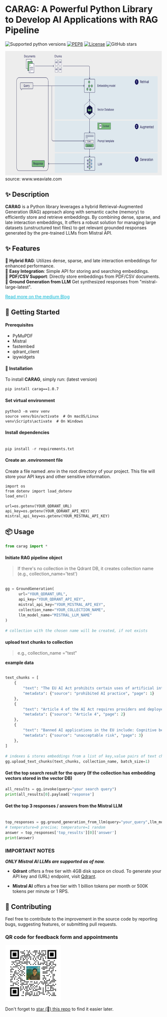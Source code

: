 <!-- Python library -->
<div align="centre" >
  <h1 align="centre"> CARAG: A Powerful Python Library to Develop AI Applications with RAG Pipeline </h1>
</div>
  
![Supported python versions](https://img.shields.io/badge/python->=3.9-blue)
[![PEP8](https://img.shields.io/badge/code%20style-pep8-black.svg)](https://www.python.org/dev/peps/pep-0008/)
[![License](https://img.shields.io/badge/License-GPL%203.0-blue.svg)](LICENSE)
![GitHub stars](https://img.shields.io/github/stars/rizwandel/Build-Standard-RAG-with-Qdrant?color=red&label=stars&logoColor=black&style=social)


<div align="centre" >
<img src="images/vanilla_rag.png" alt="weaviate" width="1000" height="400">
<h8 align="left"> source: www.weaviate.com </h8>
</div>
  

## ✨ Description

**CARAG** is a Python library leverages a hybrid Retrieval-Augmented Generation (RAG) approach along with semantic cache (memory) to efficiently store and retrieve embeddings. By combining dense, sparse, and late interaction embeddings, It offers a robust solution for managing large datasets (unstructured text files) to get relevant grounded responses generated by the pre-trained LLMs from Mistral API.

## ✨ Features
🚀 **Hybrid RAG**: Utilizes dense, sparse, and late interaction embeddings for enhanced performance.  
🔌 **Easy Integration**: Simple API for storing and searching embeddings.  
📄 **PDF/CSV Support**: Directly store embeddings from PDF/CSV documents.  
🎉  **Ground Generation from LLM** Get synthesized responses from "mistral-large-latest".

<!-- Links -->
<p align="left">
  <a href="https://rizdelhi.medium.com" style="color: #06b6d4;"> Read more on the medium Blog</a> 
</p>

## 🌱 Getting Started
#### Prerequisites
- PyMuPDF
- Mistral
- fastembed
- qdrant_client
- ipywidgets

#### 🚀 Installation

To install **CARAG**, simply run: (latest version)

```bash
pip install carag==1.0.7 
```
#### Set virtual environment 
```
python3 -m venv venv
source venv/bin/activate  # On macOS/Linux
venv\Scripts\activate  # On Windows
```
#### Install dependencies

```python

pip install -r requirements.txt

```
#### Create an .environment file
Create a file named .env in the root directory of your project. This file will store your API keys and other sensitive information.

```
import os
from dotenv import load_dotenv
load_env()

url=os.getenv(YOUR_QDRANT_URL)
api_key=os.getenv(YOUR_QDRANT_API_KEY)
mistral_api_key=os.getenv(YOUR_MISTRAL_API_KEY)

```

## 📦 Usage

```python
from carag import *
```

#### Initiate RAG pipeline object 
> If there's no collection in the Qdrant DB, it creates collection name (e.g., collection_name='test')

```python

gg = GroundGeneration(
      url="YOUR_QDRANT_URL", 
      api_key="YOUR_QDRANT_API_KEY",
      mistral_api_key="YOUR_MISTRAL_API_KEY",
      collection_name="YOUR_COLLECTION_NAME",
      llm_model_name="MISTRAL_LLM_NAME"
)

# collection with the chosen name will be created, if not exists

```
#### upload text chunks to collection
> e.g., collection_name ="test"

**example data**
```python

text_chunks = [
    {
        "text": "The EU AI Act prohibits certain uses of artificial intelligence (AI). These include AI systems that manipulate people's decisions or exploit their vulnerabilities, systems that evaluate or classify people based on their social behavior or personal traits, and systems that predict a person's risk of committing a crime.",
        "metadata": {"source": "prohibited AI practice", "page": 1}
    },
    {
        "text": "Article 4 of the AI Act requires providers and deployers of AI systems to ensure a sufficient level of AI literacy to their staff and anyone using the systems on their behalf. The article entered into application on 2 February 2025. Several organizations have anticipated and prepared themselves",
        "metadata": {"source": "Article 4", "page": 2}
    },
    {
        "text": "Banned AI applications in the EU include: Cognitive behavioral manipulation of people or specific vulnerable groups: for example voice-activated toys that encourage dangerous behavior in children",
        "metadata": {"source": "unacceptable risk", "page": 3}
    },
]

# indexes & stores embeddings from a list of key,value pairs of text chunks - List[Dict]
gg.upload_text_chunks(text_chunks, collection_name, batch_size=1)

```
#### Get the top search result for the query (If the collection has embedding vectors stored in the vector DB)

```python
all_results = gg.invoke(query="your search query")
print(all_results[0].payload['response']
```
#### Get the top 3 responses / answers from the Mistral LLM

```python

top_responses = gg.ground_generation_from_llm(query="your_query",llm_model_name="mistral-large-latest", temperature=0, max_tokens=10000)
# temperature=0 precise; temperature=1 random
answer = top_responses['top_results'][0]['answer']
print(answer)

```

### IMPORTANT NOTES

***ONLY Mistral AI LLMs are supported as of now.***

- **Qdrant** offers a free tier with 4GB disk space on cloud. To generate your API key and (URL) endpoint, visit [Qdrant](https://qdrant.tech/).

- **Mistral AI** offers a free tier with 1 billion tokens per month or 500K tokens per minute or 1 RPS.

## 🤝 Contributing  

Feel free to contribute to the improvement in the source code by reporting bugs, suggesting features, or submitting pull requests.

### QR code for feedback form and appointments

<div align="left" >
<img src="images/gravatar_QR.png" alt="QR code" width="180" height="180">
</div>



Don't forget to [star (🌟) this repo](https://github.com/rizwandel/Build-standard-RAG-with-Qdrant) to find it easier later.
